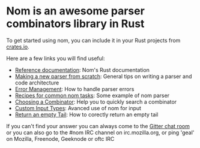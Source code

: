 # Nom is an awesome parser combinators library in Rust

To get started using nom, you can include it in your Rust projects from [crates.io](https://crates.io/crates/nom).

Here are a few links you will find useful:

* [Reference documentation](https://docs.rs/nom): Nom's Rust documentation
* [Making a new parser from scratch](making_a_new_parser_from_scratch.md): General tips on writing a parser and code architecture
* [Error Management](error_management.md): How to handle parser errors
* [Recipes for common nom tasks](nom_recipes.md): Some example of nom parser
* [Choosing a Combinator](choosing_a_combinator.md): Help you to quickly search a combinator
* [Custom Input Types](custom_input_types.md): Avanced use of nom for input
* [Return an empty Tail](return_an_empty_tail.md): How to corectly return an empty tail

If you can't find your answer you can always come to the [Gitter chat room](https://gitter.im/Geal/nom) or you can also go to the #nom IRC channel on irc.mozilla.org, or ping 'geal' on Mozilla, Freenode, Geeknode or oftc IRC
